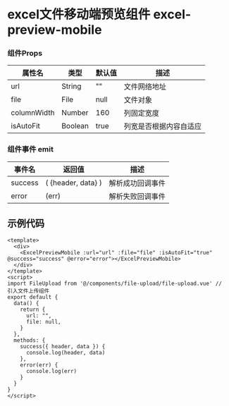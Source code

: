# excel文件移动端预览组件 excel-preview-mobile


### 组件Props

| 属性名 | 类型 | 默认值 | 描述 |
| --- | --- | --- | --- |
| url | String | "" | 文件网络地址 |
| file | File | null | 文件对象 |
| columnWidth | Number | 160 | 列固定宽度 |
| isAutoFit | Boolean | true | 列宽是否根据内容自适应 |



### 组件事件 emit

| 事件名 | 返回值 | 描述 |
| --- | --- | --- |
| success | ( {header, data} ) | 解析成功回调事件 |
| error | (err) | 解析失败回调事件 |

## 示例代码

```vue
<template>
  <div>
    <ExcelPreviewMobile :url="url" :file="file" :isAutoFit="true" @success="success" @error="error"></ExcelPreviewMobile>
  </div>
</template>
<script>
import FileUpload from '@/components/file-upload/file-upload.vue' // 引入文件上传组件
export default {
  data() {
    return {
      url: "",
      file: null,
    }
  },
  methods: {
    success({ header, data }) {
      console.log(header, data)
    },
    error(err) {
      console.log(err)
    }
  }
}
</script>
```
